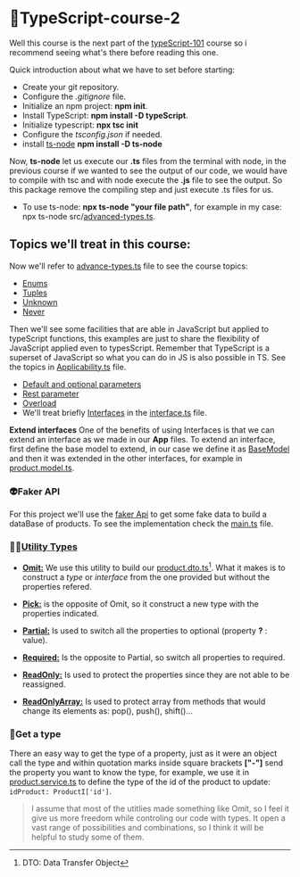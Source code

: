 # 🥸TypeScript-course-2

Well this course is the next part of the [typeScript-101](https://github.com/Caperactus/TypeScript-101) course so i recommend seeing what's there before reading this one.

Quick introduction about what we have to set before starting:
- Create your git repository.
- Configure the *.gitignore* file.
- Initialize an npm project: **npm init**.
- Install TypeScript: **npm install -D typeScript**.
- Initialize typescript: **npx tsc init**
- Configure the *tsconfig.json* if needed.
- install [ts-node](https://www.npmjs.com/package/ts-node#installation) **npm install -D ts-node**

Now, **ts-node** let us execute our **.ts** files from the terminal with node, in the previous course if we wanted to see the output of our code, we would have to compile with tsc and with node execute the **.js** file to see the output. So this package remove the compiling step and just execute .ts files for us.
- To use ts-node: **npx ts-node "your file path"**, for example in my case: npx ts-node src/[advanced-types.ts](./src/advanced-types.ts).

## Topics we'll treat in this course:
Now we'll refer to [advance-types.ts](./src/advanced-types.ts) file to see the course topics:

- [Enums](https://www.typescriptlang.org/docs/handbook/enums.html#handbook-content)
- [Tuples](https://www.typescriptlang.org/docs/handbook/variable-declarations.html#tuple-destructuring)
- [Unknown](https://www.typescriptlang.org/docs/handbook/2/functions.html#unknown)
- [Never](https://www.typescriptlang.org/docs/handbook/2/functions.html#never)

Then we'll see some facilities that are able in JavaScript but applied to typeScript functions, this examples are just to share the flexibility of JavaScript applied even to typesScript. Remember that TypeScript is a superset of JavaScript so what you can do in JS is also possible in TS. See the topics in [Applicability.ts](./src/applicability.ts) file.

- [Default and optional parameters](https://www.typescriptlang.org/docs/handbook/2/functions.html#optional-parameters)
- [Rest parameter](https://www.typescriptlang.org/docs/handbook/2/functions.html#rest-parameters)
- [Overload](https://www.typescriptlang.org/docs/handbook/declaration-files/do-s-and-don-ts.html#function-overloads)
- We'll treat briefly [Interfaces](https://www.typescriptlang.org/docs/handbook/2/everyday-types.html#interfaces) in the [interface.ts](./src/interface.ts) file.

**Extend interfaces**
One of the benefits of using Interfaces is that we can extend an interface as we made in our **App** files. To extend an interface, first define the base model to extend, in our case we define it as [BaseModel](./src/app/base.model.ts) and then it was extended in the other interfaces, for example in [product.model.ts](./src/app/products/product.model.ts).

### 👽Faker API
For this project we'll use the [faker Api](https://fakerjs.dev/guide/) to get some fake data to build a dataBase of products. To see the implementation check the [main.ts](./src/app/main.ts) file.

### 😵‍💫[Utility Types](https://www.typescriptlang.org/docs/handbook/utility-types.html#handbook-content)
- **[Omit:](https://www.typescriptlang.org/docs/handbook/utility-types.html#omittype-keys)** We use this utility to build our [product.dto.ts](./src/app/products/product.dto.ts)[^1]. What it makes is to construct a *type* or *interface* from the one provided but without the properties refered.

- **[Pick:](https://www.typescriptlang.org/docs/handbook/utility-types.html#picktype-keys)** is the opposite of Omit, so it construct a new type with the properties indicated.
-  **[Partial:](https://www.typescriptlang.org/docs/handbook/utility-types.html#partialtype)** Is used to switch all the properties to optional (property **?** : value).
- **[Required:](https://www.typescriptlang.org/docs/handbook/utility-types.html#requiredtype)** Is the opposite to Partial, so switch all properties to required.
- **[ReadOnly:](https://www.typescriptlang.org/docs/handbook/utility-types.html#readonlytype)** Is used to protect the properties since they are not able to be reassigned.
- **[ReadOnlyArray:](https://www.typescriptlang.org/docs/handbook/2/objects.html#the-readonlyarray-type)** Is used to protect array from methods that would change its elements as: pop(), push(), shift()...

### 🤯Get a type
There an easy way to get the type of a property, just as it were an object call the type and within quotation marks inside square brackets **["-"]** send the property you want to know the type, for example, we use it in [product.service.ts](./src/app/products/product.service.ts) to define the type of the id of the product to update: `idProduct: ProductI['id']`.

>I assume that most of the utitlies made something like Omit, so I feel it give us more freedom while controling our code with types. It open a vast range of possibilities and combinations, so I think it will be helpful to study some of them.


[^1]: DTO: Data Transfer Object